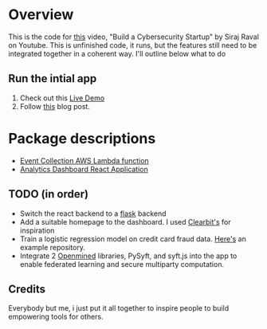 # Overview

This is the code for [this](https://youtu.be/BXw8vQXxvqc) video, "Build a Cybersecurity Startup" by Siraj Raval on Youtube. This is unfinished code, it runs, but the features still need to be integrated together in a coherent way. I'll outline below what to do

## Run the intial app

1. Check out this [Live Demo](http://aws-web-analytics-dashboard.s3-website-us-east-1.amazonaws.com/)
2. Follow [this](https://cube.dev/blog/building-open-source-google-analytics-from-scratch/) blog post.

# Package descriptions

- [Event Collection AWS Lambda function](./event-collection)
- [Analytics Dashboard React Application](./analytics-dashboard)

## TODO (in order)

- Switch the react backend to a [flask](https://github.com/pallets/flask) backend
- Add a suitable homepage to the dashboard. I used [Clearbit's](https://clearbit.com/risk) for inspiration
- Train a logistic regression model on credit card fraud data. [Here's](https://github.com/nickwalker037/Credit-Card-Fraud-Detection) an example repository. 
- Integrate 2 [Openmined](https://github.com/OpenMined) libraries, PySyft, and syft.js into the app to enable federated learning and secure multiparty computation.

## Credits 

Everybody but me, i just put it all together to inspire people to build empowering tools for others.
